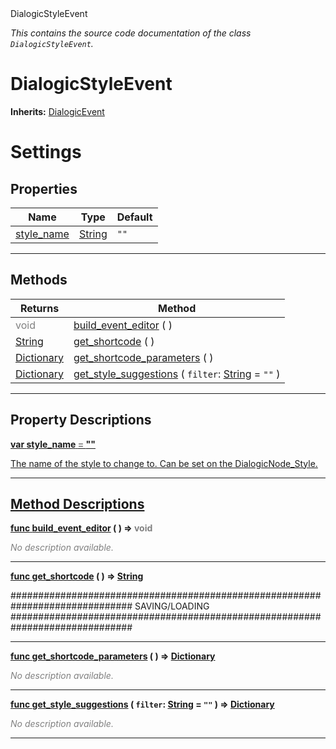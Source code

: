 
<div class="header-banner purple">
<div class="header-label purple">DialogicStyleEvent</div>
</div>

*This contains the source code documentation of the class `DialogicStyleEvent`.*
        
# DialogicStyleEvent
**Inherits:** [DialogicEvent](class_dialogicevent.md)

# Settings
## Properties
Name | Type | Default 
--- | --- | --- 
[<span class="hljs-title">style_name</span>](#property-style_name) | [String](https://docs.godotengine.org/en/latest/classes/class_string.html#class-string) |  `""` 
--- 

## Methods
Returns | Method 
--- | --- 
<span style = "color: gray">void</span> | [<span class="hljs-title">build_event_editor</span>](#method-build_event_editor) ( ) 
<span class="hljs-attribute">[String](https://docs.godotengine.org/en/latest/classes/class_string.html#class-string)</span> | [<span class="hljs-title">get_shortcode</span>](#method-get_shortcode) ( ) 
<span class="hljs-attribute">[Dictionary](https://docs.godotengine.org/en/latest/classes/class_dictionary.html#class-dictionary)</span> | [<span class="hljs-title">get_shortcode_parameters</span>](#method-get_shortcode_parameters) ( ) 
<span class="hljs-attribute">[Dictionary](https://docs.godotengine.org/en/latest/classes/class_dictionary.html#class-dictionary)</span> | [<span class="hljs-title">get_style_suggestions</span>](#method-get_style_suggestions) ( `filter`: [String](https://docs.godotengine.org/en/latest/classes/class_string.html#class-string) = `""` ) 
--- 
## Property Descriptions



<a class="header" id="property-style_name" href="#property-style_name">**<span class="hljs-attribute">var</span> <span class="hljs-title">style_name</span> <span style = "color: gray"> = </span> ""** 



The name of the style to change to. Can be set on the DialogicNode_Style.

---

## Method Descriptions



<a class="header" id="method-build_event_editor" href="#method-build_event_editor">**<span class="hljs-attribute">func</span> [<span class="hljs-title">build_event_editor</span>](#method-build_event_editor) ( )</a>  ⇒ <span style = "color: gray">void</span>** 



 <span style = "color: gray">*No description available.*</span> 

---



<a class="header" id="method-get_shortcode" href="#method-get_shortcode">**<span class="hljs-attribute">func</span> [<span class="hljs-title">get_shortcode</span>](#method-get_shortcode) ( )</a>  ⇒ <span class="hljs-attribute">[String](https://docs.godotengine.org/en/latest/classes/class_string.html#class-string)</span>** 



############################################################################## SAVING/LOADING ##############################################################################

---



<a class="header" id="method-get_shortcode_parameters" href="#method-get_shortcode_parameters">**<span class="hljs-attribute">func</span> [<span class="hljs-title">get_shortcode_parameters</span>](#method-get_shortcode_parameters) ( )</a>  ⇒ <span class="hljs-attribute">[Dictionary](https://docs.godotengine.org/en/latest/classes/class_dictionary.html#class-dictionary)</span>** 



 <span style = "color: gray">*No description available.*</span> 

---



<a class="header" id="method-get_style_suggestions" href="#method-get_style_suggestions">**<span class="hljs-attribute">func</span> [<span class="hljs-title">get_style_suggestions</span>](#method-get_style_suggestions) ( `filter`: [String](https://docs.godotengine.org/en/latest/classes/class_string.html#class-string) = `""` )</a>  ⇒ <span class="hljs-attribute">[Dictionary](https://docs.godotengine.org/en/latest/classes/class_dictionary.html#class-dictionary)</span>** 



 <span style = "color: gray">*No description available.*</span> 

---

